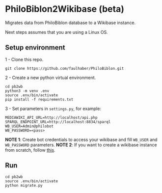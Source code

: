 # PhiloBiblon2Wikibase (beta)

Migrates data from PhiloBiblon database to a Wikibase instance.

Next steps assumes that you are using a Linux OS.

## Setup environment

1 - Clone this repo.
```
git clone https://github.com/faulhaber/PhiloBiblon.git
```
2 - Create a new python virtual environment.
```
cd pb2wb
python3 -m venv .env
source .env/bin/activate
pip install -f requirements.txt
```
3 - Set parameters in `settings.py`, for example:
```
MEDIAWIKI_API_URL=http://localhost/api.php
SPARQL_ENDPOINT_URL=http://localhost:8834/sparql
WB_USER=Admin@philobot
WB_PASSWORD=<pass>
```
__NOTE 1__: Create bot credentials to access your wikibase and fill `WB_USER` and `WB_PASSWORD` parameters.
__NOTE 2__: If you want to create a wikibase instance from scratch, follow [this](https://github.com/wmde/wikibase-release-pipeline/tree/main/example).

## Run

```
cd pb2wb
source .env/bin/activate
python migrate.py
```